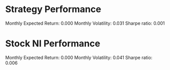 # Strategy Performance
Monthly Expected Return: 0.000
Monthly Volatility: 0.031
Sharpe ratio: 0.001
# Stock NI Performance
Monthly Expected Return: 0.000
Monthly Volatility: 0.041
Sharpe ratio: 0.006
